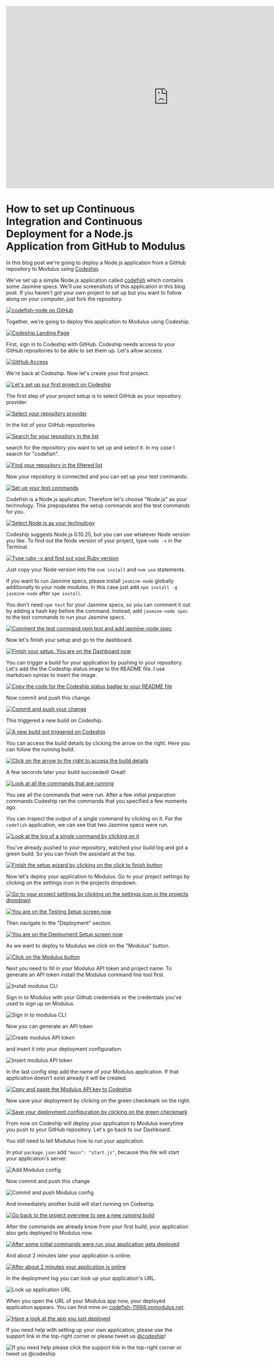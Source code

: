 














<iframe src="http://player.vimeo.com/video/90220217" height="498" width="885" allowfullscreen="" frameborder="0"></iframe>

How to set up Continuous Integration and Continuous Deployment for a Node.js Application from GitHub to Modulus
======================

In this blog post we're going to deploy a Node.js application from a GitHub repository to Modulus using [Codeship][codeship].





We've set up a simple Node.js application called [codefish][codefish-repo] which contains some Jasmine specs. We'll use screenshots of this application in this blog post. If you haven't got your own project to set up but you want to follow along on your computer, just fork the repository.

[![codefish-node on GitHub][screenshot-repository]][screenshot-repository]





Together, we're going to deploy this application to Modulus using Codeship.

[![Codeship Landing Page][screenshot-codefish-landingpage]][screenshot-codefish-landingpage]

First, sign in to Codeship with GitHub. Codeship needs access to your GitHub repositories to be able to set them up. Let's allow access.

[![GitHub Access][screenshot-oauth]][screenshot-oauth]

We're back at Codeship. Now let's create your first project.

[![Let's set up our first project on Codeship][screenshot-codeship-welcome]][screenshot-codeship-welcome]





The first step of your project setup is to select GitHub as your repository provider.

[![Select your repository provider][screenshot-repo-provider-selection]][screenshot-repo-provider-selection]

In the list of your GitHub repositories

[![Search for your repository in the list][screenshot-repo-selection]][screenshot-repo-selection]

search for the repository you want to set up and select it. In my case I search for "codefish".

[![Find your repository in the filtered list][screenshot-repo-selection-filtered]][screenshot-repo-selection-filtered]

Now your repository is connected and you can set up your test commands:

[![Set up your test commands][screenshot-codeship-technology]][screenshot-codeship-technology]

Codefish is a Node.js application. Therefore let's choose "Node.js" as your technology. This prepopulates the setup commands and the test commands for you.

[![Select Node.js as your technology][screenshot-codeship-technology-selected]][screenshot-codeship-technology-selected]





Codeship suggests Node.js 0.10.25, but you can use whatever Node version you like. To find out the Node version of your project, type `node -v` in the Terminal.

[![Type ruby -v and find out your Ruby version][screenshot-technology-version]][screenshot-technology-version]

Just copy your Node version into the `nvm install` and `nvm use` statements.

If you want to run Jasmine specs, please install `jasmine-node` globally additionally to your node modules. In this case just add `npm install -g jasmine-node` after `npm install`.

You don't need `npm test` for your Jasmine specs, so you can comment it out by adding a hash key before the command. Instead, add `jasmine-node spec` to the test commands to run your Jasmine specs.

[![Comment the test command `npm test` and add `jasmine-node spec`][screenshot-test-commands]][screenshot-test-commands]





Now let's finish your setup and go to the dashboard.

[![Finish your setup. You are on the Dashboard now][screenshot-codeship-dasboard]][screenshot-codeship-dasboard]





You can trigger a build for your application by pushing to your repository. Let's add the the Codeship status image to the README file. I use markdown syntax to insert the image.

[![Copy the code for the Codeship status badge to your README file][screenshot-codeship-image]][screenshot-codeship-image]

Now commit and push this change.

[![Commit and push your change][screenshot-codeship-push]][screenshot-codeship-push]

This triggered a new build on Codeship.

[![A new build got triggered on Codeship][screenshot-first-build-running]][screenshot-first-build-running]

You can access the build details by clicking the arrow on the right. Here you can follow the running build.

[![Click on the arrow to the right to access the build details][screenshot-first-build-running-details]][screenshot-first-build-running-details]

A few seconds later your build succeeded! Great!

[![Look at all the commands that are running][screenshot-first-build-finished]][screenshot-first-build-finished]

You see all the commands that were run. After a few initial preparation commands Codeship ran the commands that you specified a few moments ago.





You can inspect the output of a single command by clicking on it. For the `codefish` application, we can see that two Jasmine specs were run.

[![Look at the log of a single command by clicking on it][screenshot-build-log]][screenshot-build-log]





You've already pushed to your repository, watched your build log and got a green build. So you can finish the assistant at the top.

[![Finish the setup wizard by clicking on the click to finish button][screenshot-build-without-road-to-success]][screenshot-build-without-road-to-success]





Now let's deploy your application to Modulus. Go to your project settings by clicking on the settings icon in the projects dropdown.

[![Go to your project settings by clicking on the settings icon in the projects dropdown][screenshot-go-to-project-settings]][screenshot-go-to-project-settings]

[![You are on the Testing Setup screen now][screenshot-project-settings]][screenshot-project-settings]

Then navigate to the "Deployment" section.

[![You are on the Deployment Setup screen now][screenshot-deployment-settings]][screenshot-deployment-settings]

As we want to deploy to Modulus we click on the "Modulus" button.

[![Click on the Modulus button][screenshot-new-deployment]][screenshot-new-deployment]





Next you need to fill in your Modulus API token and project name. To generate an API
token install the Modulus command line tool first.

![Install modulus CLI][screenshot-install-tool]

Sign in to Modulus with your Github credentials or the credentials you've used
to sign up on Modulus.

![Sign in to modulus CLI][screenshot-sign-in-to-deployment]

Now you can generate an API token

![Create modulus API token][screenshot-create-api-token]

and insert it into your deployment configuration.

![Insert modulus API token][screenshot-insert-api-token]

In the last config step add the name of your Modulus application. If that
application doesn't exist already it will be created.





[![Copy and paste the Modulus API key to Codeship][screenshot-complete-deployment]][screenshot-complete-deployment]

Now save your deployment by clicking on the green checkmark on the right.

[![Save your deployment configuration by clicking on the green checkmark][screenshot-saved-deployment]][screenshot-saved-deployment]

From now on Codeship will deploy your application to Modulus everytime you push to your GitHub repository.
Let's go back to our Dashboard.





You still need to tell Modulus how to run your application.

In your `package.json` add `"main": "start.js"`, because this file will
start your application's server.

![Add Modulus config][screenshot-add-deployment-config]

Now commit and push this change

![Commit and push Modulus config][screenshot-commit-and-push-deployment-config]





And immediately another build will start running on Codeship.

[![Go back to the project overview to see a new running build][screenshot-deploy-build-started]][screenshot-deploy-build-started]

After the commands we already know from your first build, your application also gets deployed to Modulus now.

[![After some initial commands were run your application gets deployed][screenshot-build-deployment]][screenshot-build-deployment]

And about 2 minutes later your application is online.

[![After about 2 minutes your application is online][screenshot-build-deployment-complete]][screenshot-build-deployment-complete]





In the deployment log you can look up your application's URL.

![Look up application URL][screenshot-look-up-url]





When you open the URL of your Modulus app now, your deployed application appears. You can find mine on [codefish-11988.onmodulus.net][codefish-live].

[![Have a look at the app you just deployed][screenshot-deployed-application]][screenshot-deployed-application]

If you need help with setting up your own application, please use the support link in the top-right corner or please tweet us [@codeship][codeship-twitter]!

![If you need help please click the support link in the top-right corner or tweet us @codeship][screenshot-build-deployment-complete]



 [codeship]: https://www.codeship.io/
 [codeship-twitter]: http://www.twitter.com/codeship
 
 [codefish-repo]: https://github.com/codeship-tutorials/codefish-node
 
 
 [codefish-live]: http://codefish-11988.onmodulus.net
 
 [screenshot-repository]: https://raw.githubusercontent.com/codeship/screencast-storyboards/node-github-modulus/screenshots/github/codefish-node/repository.png
 [screenshot-codefish-landingpage]: https://raw.githubusercontent.com/codeship/screencast-storyboards/node-github-modulus/screenshots/codeship-landingpage.png
 [screenshot-oauth]: https://raw.githubusercontent.com/codeship/screencast-storyboards/node-github-modulus/screenshots/github/oauth.png
 [screenshot-codeship-welcome]: https://raw.githubusercontent.com/codeship/screencast-storyboards/node-github-modulus/screenshots/codeship-welcome.png
 [screenshot-repo-provider-selection]: https://raw.githubusercontent.com/codeship/screencast-storyboards/node-github-modulus/screenshots/github/repo-provider-selection.png
 [screenshot-repo-selection]: https://raw.githubusercontent.com/codeship/screencast-storyboards/node-github-modulus/screenshots/repo-selection.png
 [screenshot-repo-selection-filtered]: https://raw.githubusercontent.com/codeship/screencast-storyboards/node-github-modulus/screenshots/node/codefish-node-selection-filtered.png
 [screenshot-codeship-technology]: https://raw.githubusercontent.com/codeship/screencast-storyboards/node-github-modulus/screenshots/codeship-technology.png
 [screenshot-codeship-technology-selected]: https://raw.githubusercontent.com/codeship/screencast-storyboards/node-github-modulus/screenshots/node/codeship-technology.png
 [screenshot-technology-version]: https://raw.githubusercontent.com/codeship/screencast-storyboards/node-github-modulus/screenshots/node/technology-version.png
 [screenshot-test-commands]: https://raw.githubusercontent.com/codeship/screencast-storyboards/node-github-modulus/screenshots/node/test-commands.png
 [screenshot-codeship-dasboard]: https://raw.githubusercontent.com/codeship/screencast-storyboards/node-github-modulus/screenshots/github/codefish-node/codeship-dashboard.png
 [screenshot-codeship-image]: https://raw.githubusercontent.com/codeship/screencast-storyboards/node-github-modulus/screenshots/node/codeship-image.png
 [screenshot-codeship-push]: https://raw.githubusercontent.com/codeship/screencast-storyboards/node-github-modulus/screenshots/github/codefish-node/push.png
 [screenshot-first-build-running]: https://raw.githubusercontent.com/codeship/screencast-storyboards/node-github-modulus/screenshots/node/first-build-running.png
 [screenshot-first-build-running-details]: https://raw.githubusercontent.com/codeship/screencast-storyboards/node-github-modulus/screenshots/github/codefish-node/first-build-running-details.png
 [screenshot-first-build-finished]: https://raw.githubusercontent.com/codeship/screencast-storyboards/node-github-modulus/screenshots/github/codefish-node/first-build-finished.png
 [screenshot-build-log]: https://raw.githubusercontent.com/codeship/screencast-storyboards/node-github-modulus/screenshots/github/codefish-node/build-log.png
 [screenshot-build-without-road-to-success]: https://raw.githubusercontent.com/codeship/screencast-storyboards/node-github-modulus/screenshots/github/codefish-node/build-without-road-to-success.png
 [screenshot-go-to-project-settings]: https://raw.githubusercontent.com/codeship/screencast-storyboards/node-github-modulus/screenshots/github/codefish-node/go-to-project-settings.png
 [screenshot-project-settings]: https://raw.githubusercontent.com/codeship/screencast-storyboards/node-github-modulus/screenshots/node/project-settings.png
 [screenshot-deployment-settings]: https://raw.githubusercontent.com/codeship/screencast-storyboards/node-github-modulus/screenshots/node/deployment-settings.png
 [screenshot-new-deployment]: https://raw.githubusercontent.com/codeship/screencast-storyboards/node-github-modulus/screenshots/node/modulus/new-deployment.png
 [screenshot-heroku-apps]: https://raw.githubusercontent.com/codeship/screencast-storyboards/node-github-modulus/screenshots/modulus/heroku-apps.png
 [screenshot-create-heroku-app]: https://raw.githubusercontent.com/codeship/screencast-storyboards/node-github-modulus/screenshots/modulus/create-heroku-app.png
 [screenshot-heroku-app-created]: https://raw.githubusercontent.com/codeship/screencast-storyboards/node-github-modulus/screenshots/modulus/heroku-app-created.png
 [screenshot-heroku-deployment-name]: https://raw.githubusercontent.com/codeship/screencast-storyboards/node-github-modulus/screenshots/node/modulus/heroku-deployment-name.png
 [screenshot-show-api-key]: https://raw.githubusercontent.com/codeship/screencast-storyboards/node-github-modulus/screenshots/modulus/show-api-key.png
 [screenshot-complete-deployment]: https://raw.githubusercontent.com/codeship/screencast-storyboards/node-github-modulus/screenshots/node/modulus/complete-deployment.png
 [screenshot-saved-deployment]: https://raw.githubusercontent.com/codeship/screencast-storyboards/node-github-modulus/screenshots/node/modulus/saved-deployment.png
 [screenshot-added-paragraph]: https://raw.githubusercontent.com/codeship/screencast-storyboards/node-github-modulus/screenshots/node/added-paragraph.png
 [screenshot-commit-and-push-paragraph]: https://raw.githubusercontent.com/codeship/screencast-storyboards/node-github-modulus/screenshots/github/codefish-node/commit-and-push-paragraph.png
 [screenshot-deploy-build-started]: https://raw.githubusercontent.com/codeship/screencast-storyboards/node-github-modulus/screenshots/node/modulus/deploy-build-started.png
 [screenshot-build-deployment]: https://raw.githubusercontent.com/codeship/screencast-storyboards/node-github-modulus/screenshots/node/modulus/build-deployment.png
 [screenshot-build-deployment-complete]: https://raw.githubusercontent.com/codeship/screencast-storyboards/node-github-modulus/screenshots/node/modulus/build-deployment-complete.png
 [screenshot-deployed-application]: https://raw.githubusercontent.com/codeship/screencast-storyboards/node-github-modulus/screenshots/node/modulus/deployed-application.png
 [screenshot-select-post-hook]: https://raw.githubusercontent.com/codeship/screencast-storyboards/node-github-modulus/screenshots/github/codefish-node/select-post-hook.png
 [screenshot-paste-hook-url]: https://raw.githubusercontent.com/codeship/screencast-storyboards/node-github-modulus/screenshots/github/codefish-node/paste-hook-url.png
 [screenshot-hook-added]: https://raw.githubusercontent.com/codeship/screencast-storyboards/node-github-modulus/screenshots/github/codefish-node/hook-added.png
 [screenshot-deployment-username]: https://raw.githubusercontent.com/codeship/screencast-storyboards/node-github-modulus/screenshots/node/modulus/username.png
 [screenshot-create-deployment-token]: https://raw.githubusercontent.com/codeship/screencast-storyboards/node-github-modulus/screenshots/node/modulus/create-token.png
 [screenshot-add-deployment-config]: https://raw.githubusercontent.com/codeship/screencast-storyboards/node-github-modulus/screenshots/modulus/add-config.png
 [screenshot-commit-and-push-deployment-config]: https://raw.githubusercontent.com/codeship/screencast-storyboards/node-github-modulus/screenshots/github/codefish-node/modulus/commit-and-push-deployment-config.png
 [screenshot-dotcloud-api-key]: https://raw.githubusercontent.com/codeship/screencast-storyboards/node-github-modulus/screenshots/modulus/api-key.png
 [screenshot-dotcloud-deployment-api-key]: https://raw.githubusercontent.com/codeship/screencast-storyboards/node-github-modulus/screenshots/node/modulus/deployment-api-key.png
 [screenshot-dotcloud-yml]: https://raw.githubusercontent.com/codeship/screencast-storyboards/node-github-modulus/screenshots/node/modulus/dotcloud-yml.png
 [screenshot-dotcloud-wsgi-py]: https://raw.githubusercontent.com/codeship/screencast-storyboards/node-github-modulus/screenshots/node/modulus/wsgi-py.png
 [screenshot-deployment-documentation-page]: https://raw.githubusercontent.com/codeship/screencast-storyboards/node-github-modulus/screenshots/node/modulus/documentation-page.png
 [screenshot-empty-deployment]: https://raw.githubusercontent.com/codeship/screencast-storyboards/node-github-modulus/screenshots/node/modulus/empty-deployment.png
 [screenshot-deployment-home-page]: https://raw.githubusercontent.com/codeship/screencast-storyboards/node-github-modulus/screenshots/modulus/home-page.png
 [screenshot-new-deployment-app]: https://raw.githubusercontent.com/codeship/screencast-storyboards/node-github-modulus/screenshots/node/modulus/new-deployment-app.png
 [screenshot-deployment-oauth]: https://raw.githubusercontent.com/codeship/screencast-storyboards/node-github-modulus/screenshots/modulus/oauth.png
 [screenshot-app-yml]: https://raw.githubusercontent.com/codeship/screencast-storyboards/node-github-modulus/screenshots/node/modulus/app-yml.png
 [screenshot-install-tool]: https://raw.githubusercontent.com/codeship/screencast-storyboards/node-github-modulus/screenshots/modulus/install-tool.png
 [screenshot-sign-in-to-deployment]: https://raw.githubusercontent.com/codeship/screencast-storyboards/node-github-modulus/screenshots/modulus/sign-in-to-deployment.png
 [screenshot-create-api-token]: https://raw.githubusercontent.com/codeship/screencast-storyboards/node-github-modulus/screenshots/modulus/create-api-token.png
 [screenshot-insert-api-token]: https://raw.githubusercontent.com/codeship/screencast-storyboards/node-github-modulus/screenshots/modulus/insert-api-token.png
 [screenshot-look-up-url]: https://raw.githubusercontent.com/codeship/screencast-storyboards/node-github-modulus/screenshots/modulus/look-up-url.png


